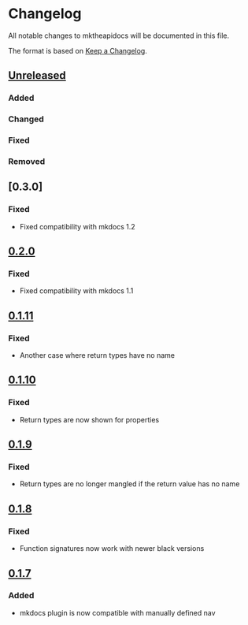 # Changelog
All notable changes to mktheapidocs will be documented in this file.

The format is based on [Keep a Changelog](https://keepachangelog.com/en/1.0.0/).

## [Unreleased]
### Added


### Changed


### Fixed


### Removed

## [0.3.0]
### Fixed
- Fixed compatibility with mkdocs 1.2

## [0.2.0]
### Fixed
- Fixed compatibility with mkdocs 1.1

## [0.1.11]
### Fixed
- Another case where return types have no name

## [0.1.10]
### Fixed
- Return types are now shown for properties


## [0.1.9]
### Fixed
- Return types are no longer mangled if the return value has no name

## [0.1.8]
### Fixed
- Function signatures now work with newer black versions

## [0.1.7]
### Added
- mkdocs plugin is now compatible with manually defined nav


[Unreleased]: https://github.com/greenape/mktheapidocs/compare/0.2.0...master
[0.2.0]: https://github.com/greenape/mktheapidocs/compare/0.1.11...0.2.0
[0.1.11]: https://github.com/greenape/mktheapidocs/compare/0.1.10...0.1.11
[0.1.10]: https://github.com/greenape/mktheapidocs/compare/0.1.8...0.1.10
[0.1.9]: https://github.com/greenape/mktheapidocs/compare/0.1.8...0.1.9
[0.1.8]: https://github.com/greenape/mktheapidocs/compare/0.1.7...0.1.8
[0.1.7]: https://github.com/greenape/mktheapidocs/compare/0.1.6...0.1.7
